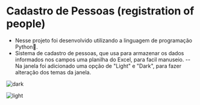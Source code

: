 # Cadastro de Pessoas (registration of people)


+ Nesse projeto foi desenvolvido utilizando a linguagem de programação Python🐍.
+ Sistema de cadastro de pessoas, que usa para armazenar os dados informados nos campos uma planilha do Excel,
para facil manuseio.
-- Na janela foi adicionado uma opção de "Light" e "Dark", para fazer alteração dos temas da janela.

![dark](https://github.com/CaioC03/Cadastro-de-Pessoas-registration-of-people-/assets/74359592/fb216d9a-6a3a-418d-87da-a210af3a61ed)

![light](https://github.com/CaioC03/Cadastro-de-Pessoas-registration-of-people-/assets/74359592/16b90bf0-e8ec-428e-b2cf-2452634706bc)
